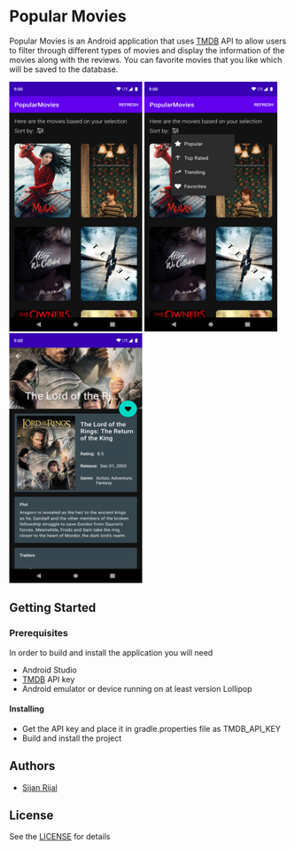 # Popular Movies
Popular Movies is an Android application that uses [TMDB](https://www.themoviedb.org/) API to allow users to filter through different types of movies and display the information of the movies along with the reviews. You can favorite movies that you like which will be saved to the database.

<img src ="https://github.com/sijanr/popular-movies/blob/main/screenshots/1.png" width="240" height="450">&nbsp;<img src ="https://github.com/sijanr/popular-movies/blob/main/screenshots/2.png" width="240" height="450">
<img src ="https://github.com/sijanr/popular-movies/blob/main/screenshots/3.png" width="240" height="450">

## Getting Started

### Prerequisites
In order to build and install the application you will need
* Android Studio
* [TMDB](https://www.themoviedb.org/) API key
* Android emulator or device running on at least version Lollipop

#### Installing
* Get the API key and place it in gradle.properties file as TMDB_API_KEY
* Build and install the project

## Authors
* [Sijan Rijal](https://github.com/sijanr)

## License
See the [LICENSE](/LICENSE) for details
